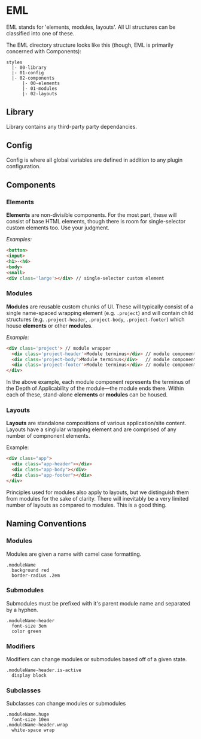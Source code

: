 # EML

EML stands for 'elements, modules, layouts'. All UI structures can be classified into one of these.

The EML directory structure looks like this (though, EML is primarily concerned with Components):
```JS
styles
  |- 00-library
  |- 01-config
  |- 02-components
      |- 00-elements
      |- 01-modules
      |- 02-layouts
```

## Library
Library contains any third-party party dependancies.

## Config
Config is where all global variables are defined in addition to any plugin configuration.

## Components

### Elements
**Elements** are non-divisible components. For the most part, these will consist of base HTML elements, though there is room for single-selector custom elements too. Use your judgment.

*Examples:*
```HTML
<button>
<input>
<h1>-<h6>
<body>
<small>
<div class='large'></div> // single-selector custom element
```

### Modules
**Modules** are reusable custom chunks of UI. These will typically consist of a single name-spaced wrapping element (e.g. `.project`) and will contain child structures (e.g. `.project-header`, `.project-body`, `.project-footer`) which house **elements** or other **modules**.

*Example:*
```HTML
<div class='project'> // module wrapper
  <div class='project-header'>Module terminus</div> // module component
  <div class='project-body'>Module terminus</div>   // module component
  <div class='project-footer'>Module terminus</div> // module component
</div>
```

In the above example, each module component represents the terminus of the Depth of Applicability of the module—the module ends there. Within each of these, stand-alone **elements** or **modules** can be housed.

### Layouts
**Layouts** are standalone compositions of various application/site content. Layouts have a singlular wrapping element and are comprised of any number of compnonent elements.

Example:
```HTML
<div class="app">
  <div class="app-header"></div>
  <div class="app-body"></div>
  <div class="app-footer"></div>
</div>
```

Principles used for modules also apply to layouts, but we distinguish them from modules for the sake of clarity. There will inevitably be a very limited number of layouts as compared to modules. This is a good thing.

## Naming Conventions

### Modules

Modules are given a name with camel case formatting.

```
.moduleName
  background red
  border-radius .2em
```

### Submodules

Submodules must be prefixed with it's parent module name and separated by a hyphen.

```
.moduleName-header
  font-size 3em
  color green
```

### Modifiers

Modifiers can change modules or submodules based off of a given state.

```
.moduleName-header.is-active
  display block
```

### Subclasses

Subclasses can change modules or submodules

```
.moduleName.huge
  font-size 10em
.moduleName-header.wrap
  white-space wrap
```
